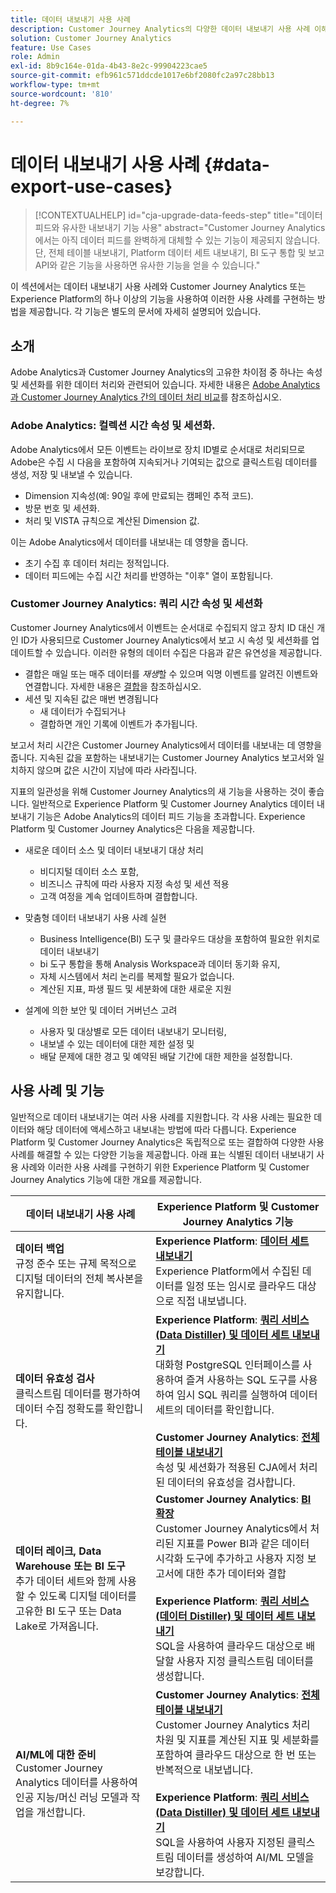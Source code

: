 ```yaml
---
title: 데이터 내보내기 사용 사례
description: Customer Journey Analytics의 다양한 데이터 내보내기 사용 사례 이해
solution: Customer Journey Analytics
feature: Use Cases
role: Admin
exl-id: 8b9c164e-01da-4b43-8e2c-99904223cae5
source-git-commit: efb961c571ddcde1017e6bf2080fc2a97c28bb13
workflow-type: tm+mt
source-wordcount: '810'
ht-degree: 7%

---
```


# 데이터 내보내기 사용 사례 {#data-export-use-cases}

<!-- This contextual help is for the upgrade checklist -->

<!-- markdownlint-disable MD034 -->

>[!CONTEXTUALHELP]
>id="cja-upgrade-data-feeds-step"
>title="데이터 피드와 유사한 내보내기 기능 사용"
>abstract="Customer Journey Analytics에서는 아직 데이터 피드를 완벽하게 대체할 수 있는 기능이 제공되지 않습니다. 단, 전체 테이블 내보내기, Platform 데이터 세트 내보내기, BI 도구 통합 및 보고 API와 같은 기능을 사용하면 유사한 기능을 얻을 수 있습니다."

<!-- markdownlint-enable MD034 -->

이 섹션에서는 데이터 내보내기 사용 사례와 Customer Journey Analytics 또는 Experience Platform의 하나 이상의 기능을 사용하여 이러한 사용 사례를 구현하는 방법을 제공합니다. 각 기능은 별도의 문서에 자세히 설명되어 있습니다.

## 소개

Adobe Analytics과 Customer Journey Analytics의 고유한 차이점 중 하나는 속성 및 세션화를 위한 데이터 처리와 관련되어 있습니다. 자세한 내용은 [Adobe Analytics과 Customer Journey Analytics 간의 데이터 처리 비교](/help/getting-started/aa-vs-cja/data-processing-comparisons.md)를 참조하십시오.

### Adobe Analytics: 컬렉션 시간 속성 및 세션화.

Adobe Analytics에서 모든 이벤트는 라이브로 장치 ID별로 순서대로 처리되므로 Adobe은 수집 시 다음을 포함하여 지속되거나 기여되는 값으로 클릭스트림 데이터를 생성, 저장 및 내보낼 수 있습니다.

* Dimension 지속성(예: 90일 후에 만료되는 캠페인 추적 코드).
* 방문 번호 및 세션화.
* 처리 및 VISTA 규칙으로 계산된 Dimension 값.

이는 Adobe Analytics에서 데이터를 내보내는 데 영향을 줍니다.

* 초기 수집 후 데이터 처리는 정적입니다.
* 데이터 피드에는 수집 시간 처리를 반영하는 &quot;이후&quot; 열이 포함됩니다.


### Customer Journey Analytics: 쿼리 시간 속성 및 세션화

Customer Journey Analytics에서 이벤트는 순서대로 수집되지 않고 장치 ID 대신 개인 ID가 사용되므로 Customer Journey Analytics에서 보고 시 속성 및 세션화를 업데이트할 수 있습니다. 이러한 유형의 데이터 수집은 다음과 같은 유연성을 제공합니다.

* 결합은 매일 또는 매주 데이터를 _재생_&#x200B;할 수 있으며 익명 이벤트를 알려진 이벤트와 연결합니다. 자세한 내용은 [결합](../../stitching/overview.md)을 참조하십시오.
* 세션 및 지속된 값은 매번 변경됩니다
   * 새 데이터가 수집되거나
   * 결합하면 개인 기록에 이벤트가 추가됩니다.

보고서 처리 시간은 Customer Journey Analytics에서 데이터를 내보내는 데 영향을 줍니다. 지속된 값을 포함하는 내보내기는 Customer Journey Analytics 보고서와 일치하지 않으며 값은 시간이 지남에 따라 사라집니다.

지표의 일관성을 위해 Customer Journey Analytics의 새 기능을 사용하는 것이 좋습니다. 일반적으로 Experience Platform 및 Customer Journey Analytics 데이터 내보내기 기능은 Adobe Analytics의 데이터 피드 기능을 초과합니다. Experience Platform 및 Customer Journey Analytics은 다음을 제공합니다.

* 새로운 데이터 소스 및 데이터 내보내기 대상 처리

   * 비디지털 데이터 소스 포함,
   * 비즈니스 규칙에 따라 사용자 지정 속성 및 세션 적용
   * 고객 여정을 계속 업데이트하며 결합합니다.

* 맞춤형 데이터 내보내기 사용 사례 실현

   * Business Intelligence(BI) 도구 및 클라우드 대상을 포함하여 필요한 위치로 데이터 내보내기
   * bi 도구 통합을 통해 Analysis Workspace과 데이터 동기화 유지,
   * 자체 시스템에서 처리 논리를 복제할 필요가 없습니다.
   * 계산된 지표, 파생 필드 및 세분화에 대한 새로운 지원

* 설계에 의한 보안 및 데이터 거버넌스 고려

   * 사용자 및 대상별로 모든 데이터 내보내기 모니터링,
   * 내보낼 수 있는 데이터에 대한 제한 설정 및
   * 배달 문제에 대한 경고 및 예약된 배달 기간에 대한 제한을 설정합니다.


## 사용 사례 및 기능

일반적으로 데이터 내보내기는 여러 사용 사례를 지원합니다. 각 사용 사례는 필요한 데이터와 해당 데이터에 액세스하고 내보내는 방법에 따라 다릅니다. Experience Platform 및 Customer Journey Analytics은 독립적으로 또는 결합하여 다양한 사용 사례를 해결할 수 있는 다양한 기능을 제공합니다. 아래 표는 식별된 데이터 내보내기 사용 사례와 이러한 사용 사례를 구현하기 위한 Experience Platform 및 Customer Journey Analytics 기능에 대한 개요를 제공합니다.

| 데이터 내보내기 사용 사례 | Experience Platform 및 Customer Journey Analytics 기능 |
|---|---|
| **데이터 백업**<br/>&#x200B;규정 준수 또는 규제 목적으로 디지털 데이터의 전체 복사본을 유지합니다. | **Experience Platform**: [**데이터 세트 내보내기**](export-datasets.md)<br/> Experience Platform에서 수집된 데이터를 일정 또는 임시로 클라우드 대상으로 직접 내보냅니다. |
| **데이터 유효성 검사**<br/>&#x200B;클릭스트림 데이터를 평가하여 데이터 수집 정확도를 확인합니다. | **Experience Platform**: [**쿼리 서비스(Data Distiller) 및 데이터 세트 내보내기**](queryservice-export-datasets.md)<br/> 대화형 PostgreSQL 인터페이스를 사용하여 즐겨 사용하는 SQL 도구를 사용하여 임시 SQL 쿼리를 실행하여 데이터 세트의 데이터를 확인합니다.<br/><br/>**Customer Journey Analytics**: [**전체 테이블 내보내기**](export-full-table.md)<br/>&#x200B;속성 및 세션화가 적용된 CJA에서 처리된 데이터의 유효성을 검사합니다. |
| **데이터 레이크, Data Warehouse 또는 BI 도구**<br/>&#x200B;추가 데이터 세트와 함께 사용할 수 있도록 디지털 데이터를 고유한 BI 도구 또는 Data Lake로 가져옵니다. | **Customer Journey Analytics**: [**BI 확장**](bi-extension.md)<br/> Customer Journey Analytics에서 처리된 지표를 Power BI과 같은 데이터 시각화 도구에 추가하고 사용자 지정 보고서에 대한 추가 데이터와 결합&#x200B;<br/><br/>**Experience Platform**: [**쿼리 서비스(데이터 Distiller) 및 데이터 세트 내보내기**](queryservice-export-datasets.md)<br> SQL을 사용하여 클라우드 대상으로 배달할 사용자 지정 클릭스트림 데이터를 생성합니다. |
| **AI/ML에 대한 준비**<br/> Customer Journey Analytics 데이터를 사용하여 인공 지능/머신 러닝 모델과 작업을 개선합니다. | **Customer Journey Analytics**: [**전체 테이블 내보내기**](export-full-table.md)<br/> Customer Journey Analytics 처리 차원 및 지표를 계산된 지표 및 세분화를 포함하여 클라우드 대상으로 한 번 또는 반복적으로 내보냅니다.<br/><br/>**Experience Platform**: [**쿼리 서비스(Data Distiller) 및 데이터 세트 내보내기**](queryservice-export-datasets.md)<br/> SQL을 사용하여 사용자 지정된 클릭스트림 데이터를 생성하여 AI/ML 모델을 보강합니다. |
